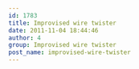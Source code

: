 ```yaml
---
id: 1783
title: Improvised wire twister
date: 2011-11-04 18:44:46
author: 4
group: Improvised wire twister
post_name: improvised-wire-twister
---
```


